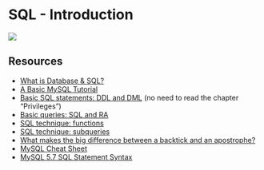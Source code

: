 # SQL - Introduction

![](https://s3.amazonaws.com/intranet-projects-files/holbertonschool-higher-level_programming+/272/rtcwz.jpg)

## Resources

* [What is Database & SQL?](https://intranet.alxswe.com/rltoken/dCN0iehq0dUdzKyb-wnKCA)
* [A Basic MySQL Tutorial](https://intranet.alxswe.com/rltoken/qUr_KQ-s_8OxE08wqhWgmQ)
* [Basic SQL statements: DDL and DML](https://intranet.alxswe.com/rltoken/UY9xHiwehlV_5pku6uIMWg) (no need to read the chapter “Privileges”)
* [Basic queries: SQL and RA](https://intranet.alxswe.com/rltoken/ewh71AsRTTIhWyKDZHacBg)
* [SQL technique: functions](https://intranet.alxswe.com/rltoken/ULRIbD_pzRs-eeu1M40HBw)
* [SQL technique: subqueries](https://intranet.alxswe.com/rltoken/aws8yLyvLOZZES0rFbwG7g)
* [What makes the big difference between a backtick and an apostrophe?](https://intranet.alxswe.com/rltoken/sjbco1Ww0XQ-K4flOtZsOA)
* [MySQL Cheat Sheet](https://intranet.alxswe.com/rltoken/_bXox_MWyvWHio4JwFCa3w)
* [MySQL 5.7 SQL Statement Syntax](https://intranet.alxswe.com/rltoken/rlDZrVw5HXdC9ltREhs-Iw)

